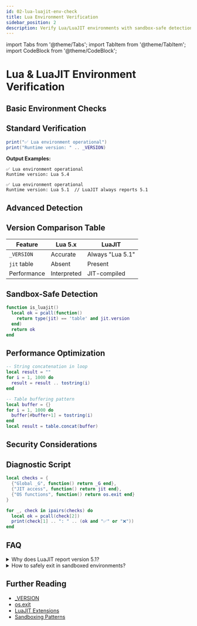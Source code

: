 ```yaml
---
id: 02-lua-luajit-env-check
title: Lua Environment Verification
sidebar_position: 2
description: Verify Lua/LuaJIT environments with sandbox-safe detection techniques
---
```


import Tabs from '@theme/Tabs';
import TabItem from '@theme/TabItem';
import CodeBlock from '@theme/CodeBlock';

# Lua & LuaJIT Environment Verification

## Basic Environment Checks

## Standard Verification

```lua
print("✅ Lua environment operational")
print("Runtime version: " .. _VERSION)
```

**Output Examples:**

<Tabs>
  <TabItem value="lua" label="Standard Lua">

```text
✅ Lua environment operational
Runtime version: Lua 5.4
```

  </TabItem>
  <TabItem value="luajit" label="LuaJIT">

```text
✅ Lua environment operational
Runtime version: Lua 5.1  // LuaJIT always reports 5.1
```

  </TabItem>
</Tabs>

## Advanced Detection

## Version Comparison Table

| Feature       | Lua 5.x       | LuaJIT         |
|--------------|--------------|--------------|
| `_VERSION`   | Accurate     | Always "Lua 5.1" |
| `jit` table  | Absent       | Present      |
| Performance  | Interpreted  | JIT-compiled |

## Sandbox-Safe Detection

```lua title="safe_detection.lua"
function is_luajit()
  local ok = pcall(function()
    return type(jit) == 'table' and jit.version
  end)
  return ok
end
```

## Performance Optimization

<Tabs>
  <TabItem value="bad" label="Inefficient">

```lua
-- String concatenation in loop
local result = ""
for i = 1, 1000 do
  result = result .. tostring(i)
end
```

  </TabItem>
  <TabItem value="good" label="Optimized">

```lua
-- Table buffering pattern
local buffer = {}
for i = 1, 1000 do
  buffer[#buffer+1] = tostring(i)
end
local result = table.concat(buffer)
```

  </TabItem>
</Tabs>

## Security Considerations

## Diagnostic Script

```lua
local checks = {
  {"Global _G", function() return _G end},
  {"JIT access", function() return jit end},
  {"OS functions", function() return os.exit end}
}

for _, check in ipairs(checks) do
  local ok = pcall(check[2])
  print(check[1] .. ": " .. (ok and "✅" or "❌"))
end
```

## FAQ

<details>
  <summary>Why does LuaJIT report version 5.1?</summary>
  
  > LuaJIT maintains compatibility with Lua 5.1's bytecode and APIs, even though it implements many 5.2+ features.
  >
  > _- LuaJIT Documentation_
</details>

<details>
  <summary>How to safely exit in sandboxed environments?</summary>

```lua
-- Graceful fallback when os.exit is blocked
function safe_exit()
  if pcall(os.exit) then return end
  error("Exit blocked by sandbox", 0)
end
```

</details>

## Further Reading

- [_VERSION](https://www.lua.org/manual/5.4/manual.html#pdf-_VERSION)
- [os.exit](https://www.lua.org/manual/5.4/manual.html#pdf-os.exit)
- [LuaJIT Extensions](https://luajit.org/extensions.html)
- [Sandboxing Patterns](https://lua-users.org/wiki/SandBoxes)
